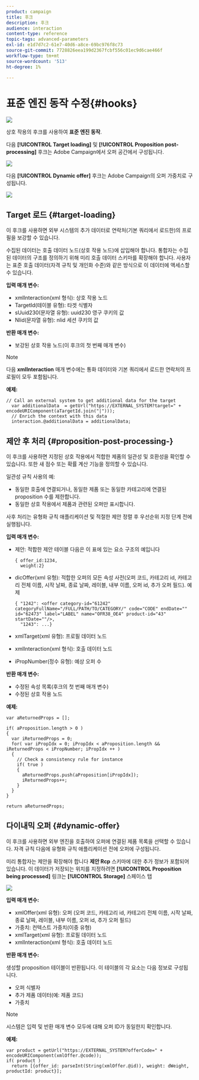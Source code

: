 ```yaml
---
product: campaign
title: 후크
description: 후크
audience: interaction
content-type: reference
topic-tags: advanced-parameters
exl-id: e1d7d7c2-61e7-40d6-a8ce-69bc976f8c73
source-git-commit: 7728826eea199d2367fcbf556c01ec9d6cae466f
workflow-type: tm+mt
source-wordcount: '513'
ht-degree: 1%

---
```


# 표준 엔진 동작 수정{#hooks}

![](../../assets/v7-only.svg)

상호 작용의 후크를 사용하여 **표준 엔진 동작**.

다음 **[!UICONTROL Target loading]** 및 **[!UICONTROL Proposition post-processing]** 후크는 Adobe Campaign에서 오퍼 공간에서 구성됩니다.

![](assets/interaction_hooks_1.png)

다음 **[!UICONTROL Dynamic offer]** 후크는 Adobe Campaign의 오퍼 가중치로 구성됩니다.

![](assets/interaction_hooks_2.png)

## Target 로드 {#target-loading}

이 후크를 사용하면 외부 시스템의 추가 데이터로 연락처(기본 쿼리에서 로드한)의 프로필을 보강할 수 있습니다.

수집된 데이터는 호출 데이터 노드(상호 작용 노드)에 삽입해야 합니다. 통합자는 수집된 데이터의 구조를 정의하기 위해 미리 호출 데이터 스키마를 확장해야 합니다. 사용자는 표준 호출 데이터(자격 규칙 및 개인화 수준)와 같은 방식으로 이 데이터에 액세스할 수 있습니다.

**입력 매개 변수:**

* xmlInteraction(xml 형식): 상호 작용 노드
* TargetId(테이블 유형): 타겟 식별자
* sUuid230(문자열 유형): uuid230 영구 쿠키의 값
* Nlid(문자열 유형): nlid 세션 쿠키의 값

**반환 매개 변수:**

* 보강된 상호 작용 노드(이 후크의 첫 번째 매개 변수)

>[!NOTE]
>
>다음 **xmlInteraction** 매개 변수에는 통화 데이터와 기본 쿼리에서 로드한 연락처의 프로필이 모두 포함됩니다.

**예제:**

```
// Call an external system to get additional data for the target
  var additionalData  = getUrl("https://EXTERNAL_SYSTEM?target=" + encodeURIComponent(aTargetId.join("|")));
  // Enrich the context with this data
  interaction.@additionalData = additionalData;
```

## 제안 후 처리 {#proposition-post-processing-}

이 후크를 사용하면 지정된 상호 작용에서 적합한 제품의 일관성 및 호환성을 확인할 수 있습니다. 또한 새 점수 또는 확률 계산 기능을 정의할 수 있습니다.

일관성 규칙 사용의 예:

* 동일한 호출에 연결되거나, 동일한 제품 또는 동일한 카테고리에 연결된 proposition 수를 제한합니다.
* 동일한 상호 작용에서 제품과 관련된 오퍼만 표시합니다.

사후 처리는 유형화 규칙 애플리케이션 및 적절한 제안 정렬 후 우선순위 지정 단계 전에 실행됩니다.

**입력 매개 변수:**

* 제안: 적합한 제안 테이블 다음은 이 표에 있는 요소 구조의 예입니다

   ```
   { offer_id:1234,
     weight:2}
   ```

* dicOffer(xml 유형): 적합한 오퍼의 모든 속성 사전(오퍼 코드, 카테고리 id, 카테고리 전체 이름, 시작 날짜, 종료 날짜, 레이블, 내부 이름, 오퍼 id, 추가 오퍼 필드). 예제

   ```
   { "1242": <offer category-id="61242" categoryFullName="/FULL/PATH/TO/CATEGORY/" code="CODE" endDate="" id="62473" label="LABEL" name="OFR38_OE4" product-id="43" startDate=""/>,
     "1243": ...}
   ```

* xmlTarget(xml 유형): 프로필 데이터 노드
* xmlInteraction(xml 형식): 호출 데이터 노드
* iPropNumber(정수 유형): 예상 오퍼 수

**반환 매개 변수:**

* 수정된 속성 목록(후크의 첫 번째 매개 변수)
* 수정된 상호 작용 노드

**예제:**

```
var aReturnedProps = [];

if( aProposition.length > 0 )
{
  var iReturnedProps = 0;
  for( var iPropIdx = 0; iPropIdx < aProposition.length && iReturnedProps < iPropNumber; iPropIdx ++ )
  {
    // Check a consistency rule for instance
    if( true )
    {
      aReturnedProps.push(aProposition[iPropIdx]);
      iReturnedProps++;
    }
  }
}

return aReturnedProps;
```

## 다이내믹 오퍼 {#dynamic-offer}

이 후크를 사용하면 외부 엔진을 호출하여 오퍼에 연결된 제품 목록을 선택할 수 있습니다. 자격 규칙 다음에 유형화 규칙 애플리케이션 전에 오퍼에 구성됩니다.

미리 통합자는 제안을 확장해야 합니다 **제안 Rcp** 스키마에 대한 추가 정보가 포함되어 있습니다. 이 데이터가 저장되는 위치를 지정하려면 **[!UICONTROL Proposition being processed]** 링크는 **[!UICONTROL Storage]** 스페이스 탭

![](assets/interaction_hooks_3.png)

**입력 매개 변수:**

* xmlOffer(xml 유형): 오퍼 (오퍼 코드, 카테고리 id, 카테고리 전체 이름, 시작 날짜, 종료 날짜, 레이블, 내부 이름, 오퍼 id, 추가 오퍼 필드)
* 가중치: 컨텍스트 가중치(이중 유형)
* xmlTarget(xml 유형): 프로필 데이터 노드
* xmlInteraction(xml 형식): 호출 데이터 노드

**반환 매개 변수:**

생성할 proposition 테이블이 반환됩니다. 이 테이블의 각 요소는 다음 정보로 구성됩니다.

* 오퍼 식별자
* 추가 제품 데이터(예: 제품 코드)
* 가중치

>[!NOTE]
>
>시스템은 입력 및 반환 매개 변수 모두에 대해 오퍼 ID가 동일한지 확인합니다.

**예제:**

```
var product = getUrl("https://EXTERNAL_SYSTEM?offerCode=" + encodeURIComponent(xmlOffer.@code));
if( product )
  return [{offer_id: parseInt(String(xmlOffer.@id)), weight: dWeight, productId: product}];
```
